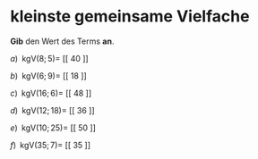 <!--
version:  0.0.1

language: de

@style
main > *:not(:last-child) {
  margin-bottom: 3rem;
}

input {
    text-align: center;
}

.flex-container {
    display: flex;
    flex-wrap: wrap;
    align-items: stretch;
    gap: 20px;
}

.flex-child {
    flex: 1;
    min-width: 350px;
    margin-right: 20px;
}

@media (max-width: 400px) {
    .flex-child {
        flex: 100%;
        margin-right: 0;
    }
}
@end

formula: \carry   \textcolor{red}{\scriptsize #1}
formula: \digit   \rlap{\carry{#1}}\phantom{#2}#2
formula: \permil  \text{‰}

import: https://raw.githubusercontent.com/LiaTemplates/Tikz-Jax/main/README.md

script: https://cdn.jsdelivr.net/gh/LiaTemplates/Tikz-Jax@main/dist/index.js


tags: kgV, sehr leicht, sehr niedrig, Angeben

comment: Gib das kleinste gemeinsame Vielfache an.

author: Martin Lommatzsch

-->




# kleinste gemeinsame Vielfache


**Gib** den Wert des Terms **an**.




<section class="flex-container">

<div class="flex-child">

$a)\;\; \text{kgV}(8;5) =$ [[ 40  ]]

</div>

<div class="flex-child">

$b)\;\; \text{kgV}(6;9) =$ [[  18 ]]

</div>

<div class="flex-child">

$c)\;\; \text{kgV}(16;6) =$ [[  48 ]]

</div>

<div class="flex-child">

$d)\;\; \text{kgV}(12;18) =$ [[  36 ]]

</div>

<div class="flex-child">

$e)\;\; \text{kgV}(10;25) =$ [[ 50  ]]

</div>

<div class="flex-child">

$f)\;\; \text{kgV}(35;7) =$ [[ 35  ]]

</div>

</section>